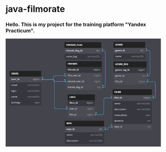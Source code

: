 # java-filmorate

<H3>Hello. This is my project for the training platform "Yandex Practicum".</H3>

<img src="./src/main/resources/map_sql.png">